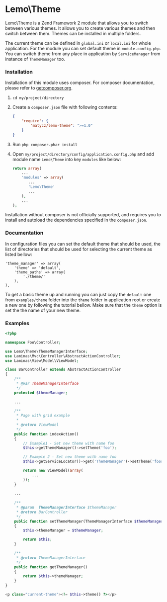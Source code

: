 Lemo\Theme
====
Lemo\Theme is a Zend Framework 2 module that allows you to switch between various themes.
It allows you to create various themes and then switch between them. Themes can be installed in multiple folders.

The current theme can be defined in `global.ini` or `local.ini` for whole application. For the module you can set default theme
in `module.config.php`. You can switch theme from any place in application by `ServiceManager` from instance of `ThemeManager` too.

### Installation

Installation of this module uses composer. For composer documentation, please refer to
[getcomposer.org](http://getcomposer.org/).


  1. `cd my/project/directory`
  2. Create a `composer.json` file with following contents:

     ```json
     {
         "require": {
             "matycz/lemo-theme": ">=1.0"
         }
     }
     ```
  3. Run `php composer.phar install`
  4. Open `my/project/directory/config/application.config.php` and add module name `Lemo\Theme` into key `modules` like below:

     ```php
     return array(
         ...
         'modules' => array(
            ...
            'Lemo\Theme'
            ...
         ),
         ...
     );
     ```

Installation without composer is not officially supported, and requires you to install and autoload
the dependencies specified in the `composer.json`.

### Documentation

In configuration files you can set the default theme that should be used, the list of directories
that should be used for selecting the current theme as listed bellow:

    'theme_manager' => array(
        'theme' => 'default',
        'theme_paths' => array(
            './theme/'
        ),
    ),

To get a basic theme up and running you can just copy the `default` one from `examples/theme` folder into the `theme` folder in application root or create a
new one by following the tutorial bellow. Make sure that the `theme` option is set the the name of your new theme.

### Examples

```php
<?php

namespace Foo\Controller;

use Lemo\Theme\ThemeManagerInterface;
use Laminas\Mvc\Controller\AbstractActionController;
use Laminas\View\Model\ViewModel;

class BarController extends AbstractActionController
{
    /**
     * @var ThemeManagerInterface
     */
    protected $themeManager;
    
    ...

    /**
     * Page with grid example
     *
     * @return ViewModel
     */
    public function indexAction()
    {
        // Example1 - Set new theme with name foo
        $this->getThemeManager()->setTheme('foo');

        // Example 2 - Set new theme with name foo
        $this->getServiceLocator()->get('ThemeManager')->setTheme('foor');

        return new ViewModel(array(
            ...
        ));
    }
    
    ...
    
    /**
     * @param  ThemeManagerInterface $themeManager
     * @return BarController
     */
    public function setThemeManager(ThemeManagerInterface $themeManager)
    {
        $this->themeManager = $themeManager;

        return $this;
    }

    /**
     * @return ThemeManagerInterface
     */
    public function getThemeManager()
    {
        return $this->themeManager;
    }
}
```

```php
<p class="current-theme"><?= $this->theme() ?></p>
```